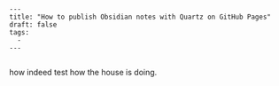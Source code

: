 ```
---
title: "How to publish Obsidian notes with Quartz on GitHub Pages"
draft: false
tags:
  - 
---
 
```

how indeed test how the house is doing.
